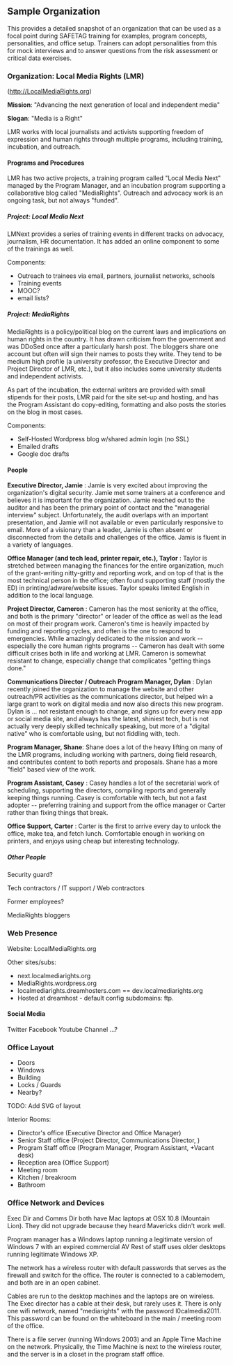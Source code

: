 ## Sample Organization ##

This provides a detailed snapshot of an organization that can be used as a focal point during SAFETAG training for examples, program concepts, personalities, and office setup. Trainers can adopt personalities from this for mock interviews and to answer questions from the  risk assessment or critical data exercises.

### Organization: Local Media Rights (LMR)
(http://LocalMediaRights.org)

**Mission**: "Advancing the next generation of local and independent media"

**Slogan**: "Media is a Right"

LMR works with local journalists and activists supporting freedom of expression and human rights through multiple programs, including training, incubation, and outreach.

#### Programs and Procedures ####

LMR has two active projects, a training program called "Local Media Next" managed by the Program Manager, and an incubation program supporting a collaborative blog called "MediaRights". Outreach and advocacy work is an ongoing task, but not always "funded".

##### Project: Local Media Next #####
LMNext provides a series of training events in different tracks on advocacy, journalism, HR documentation. It has added an online component to some of the trainings as well.

Components:

 * Outreach to trainees via email, partners, journalist networks, schools
 * Training events
 * MOOC?
 * email lists?

##### Project: MediaRights #####

MediaRights is a policy/political blog on the current laws and implications on human rights in the country. It has drawn criticism from the government and was DDoSed once after a particularly harsh post. The bloggers share one account but often will sign their names to posts they write. They tend to be medium high profile (a university professor, the Executive Director and Project Director of LMR, etc.), but it also includes some university students and independent activists.

As part of the incubation, the external writers are provided with small stipends for their posts, LMR paid for the site set-up and hosting, and has the Program Assistant do copy-editing, formatting and also posts the stories on the blog in most cases.

Components:

 * Self-Hosted Wordpress blog w/shared admin login (no SSL)
 * Emailed drafts
 * Google doc drafts


#### People ####
**Executive Director, Jamie** : Jamie is very excited about improving the organization's digital security.  Jamie met some trainers at a conference and believes it is important for the organization.  Jamie reached out to the auditor and has been the primary point of contact and the "managerial interview" subject.  Unfortunately, the audit overlaps with an important presentation, and Jamie will not available or even particularly responsive to email. More of a visionary than a leader, Jamie is often absent or disconnected from the details and challenges of the office. Jamis is fluent in a variety of languages.

**Office Manager (and tech lead, printer repair, etc.), Taylor** : Taylor is stretched between managing the finances for the entire organization, much of the grant-writing nitty-gritty and reporting work, and on top of that is the most technical person in the office;  often found supporting staff (mostly the ED) in printing/adware/website issues. Taylor speaks limited English in addition to the local language.

**Project Director, Cameron** : Cameron has the most seniority at the office, and both is the primary "director" or leader of the office as well as the lead on most of their program work. Cameron's time is heavily impacted by funding and reporting cycles, and often is the one to respond to emergencies.  While amazingly dedicated to the mission and work -- especially the core human rights programs -- Cameron has dealt with some difficult crises both in life and working at LMR. Cameron is somewhat resistant to change, especially change that complicates "getting things done."

**Communications Director / Outreach Program Manager, Dylan** : Dylan recently joined the organization to manage the website and other outreach/PR activities as the communications director, but helped win a large grant to work on digital media and now also directs this new program.  Dylan is ... not resistant enough to change, and signs up for every new app or social media site, and always has the latest, shiniest tech, but is not actually very deeply skilled technically speaking, but more of a "digital native" who is comfortable using, but not fiddling with, tech.

**Program Manager, Shane**: Shane does a lot of the heavy lifting on many of the LMR programs, including working with partners, doing field research, and contributes content to both reports and proposals.  Shane has a more "field" based view of the work.

**Program Assistant, Casey** : Casey handles a lot of the secretarial work of scheduling, supporting the directors, compiling reports and generally keeping things running.  Casey is comfortable with tech, but not a fast adopter -- preferring training and support from the office manager or Carter rather than fixing things that break.

**Office Support, Carter** : Carter is the first to arrive every day to unlock the office, make tea, and fetch lunch.  Comfortable enough in working on printers, and enjoys using cheap but interesting technology.

##### Other People #####

Security guard?

Tech contractors / IT support / Web contractors

Former employees?

MediaRights bloggers

### Web Presence ###

Website: LocalMediaRights.org

Other sites/subs:

 * next.localmediarights.org
 * MediaRights.wordpress.org
 * localmediarights.dreamhosters.com == dev.localmediarights.org
 * Hosted at dreamhost - default config subdomains: ftp.

#### Social Media ####
Twitter
Facebook
Youtube Channel
...?

### Office Layout ###

 * Doors
 * Windows
 * Building
 * Locks / Guards
 * Nearby?

 TODO: Add SVG of layout

Interior Rooms:

* Director's office (Executive Director and Office Manager)
* Senior Staff office (Project Director, Communications Director,  )
* Program Staff office (Program Manager, Program Assistant, +Vacant desk)
* Reception area (Office Support)
* Meeting room
* Kitchen / breakroom
* Bathroom

### Office Network and Devices ###

Exec Dir and Comms Dir both have Mac laptops at OSX 10.8 (Mountain Lion). They did not upgrade because they heard Mavericks didn't work well.

Program manager has a Windows laptop running a legitimate version of Windows 7 with an expired commercial AV
Rest of staff uses older desktops running legitimate Windows XP.

The network has a wireless router with default passwords that serves as the firewall and switch for the office. The router is connected to a cablemodem, and both are in an open cabinet.

Cables are run to the desktop machines and the laptops are on wireless.  The Exec director has a cable at their desk, but rarely uses it. There is only one wifi network, named "mediarights" with the password l0calmedia2011. This password can be found on the whiteboard in the main / meeting room of the office.

There is a file server (running Windows 2003) and an Apple Time Machine on the network. Physically, the Time Machine is next to the wireless router, and the server is in a closet in the program staff office.


